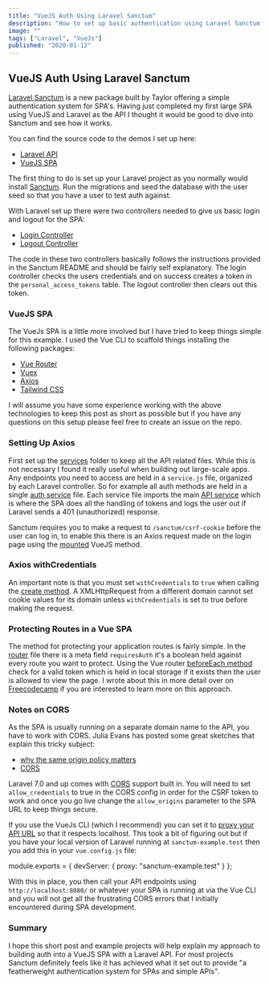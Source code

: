 ```yaml
---
title: "VueJS Auth Using Laravel Sanctum"
description: "How to set up basic authentication using Laravel Sanctum in a VueJs SPA."
image: ""
tags: ["Laravel", "VueJs"]
published: "2020-01-12"
---
```


## VueJS Auth Using Laravel Sanctum

[Laravel Sanctum](https://github.com/laravel/sanctum) is a new package built by Taylor offering a simple authentication system for SPA's. Having just completed my first large SPA using VueJS and Laravel as the API I thought it would be good to dive into Sanctum and see how it works.

You can find the source code to the demos I set up here:

- [Laravel API](https://github.com/garethredfern/sanctum-api)
- [VueJS SPA](https://github.com/garethredfern/sanctum-vue)

The first thing to do is set up your Laravel project as you normally would install [Sanctum](https://github.com/laravel/sanctum). Run the migrations and seed the database with the user seed so that you have a user to test auth against.

With Laravel set up there were two controllers needed to give us basic login and logout for the SPA:

- [Login Controller](https://github.com/garethredfern/sanctum-api/blob/master/app/Http/Controllers/API/Auth/LoginController.php)
- [Logout Controller](https://github.com/garethredfern/sanctum-api/blob/master/app/Http/Controllers/API/Auth/LogoutController.php)

The code in these two controllers basically follows the instructions provided in the Sanctum README and should be fairly self explanatory. The login controller checks the users credentials and on success creates a token in the `personal_access_tokens` table. The logout controller then clears out this token.

### VueJS SPA

The VueJs SPA is a little more involved but I have tried to keep things simple for this example. I used the Vue CLI to scaffold things installing the following packages:

- [Vue Router](https://router.vuejs.org/)
- [Vuex](https://vuex.vuejs.org/)
- [Axios](https://github.com/axios/axios)
- [Tailwind CSS](https://tailwindcss.com/)

I will assume you have some experience working with the above technologies to keep this post as short as possible but if you have any questions on this setup please feel free to create an issue on the repo.

### Setting Up Axios

First set up the [services](https://github.com/garethredfern/sanctum-vue/tree/master/src/services) folder to keep all the API related files. While this is not necessary I found it really useful when building out large-scale apps. Any endpoints you need to access are held in a `service.js` file, organized by each Laravel controller. So for example all auth methods are held in a single [auth service](https://github.com/garethredfern/sanctum-vue/blob/master/src/services/AuthService.js) file. Each service file imports the main [API service](https://github.com/garethredfern/sanctum-vue/blob/master/src/services/API.js) which is where the SPA does all the handling of tokens and logs the user out if Laravel sends a 401 (unauthorized) response.

Sanctum requires you to make a request to `/sanctum/csrf-cookie` before the user can log in, to enable this there is an Axios request made on the login page using the [mounted](https://github.com/garethredfern/sanctum-vue/blob/master/src/components/auth/Login.vue#L75) VueJS method.

### Axios withCredentials

An important note is that you must set `withCredentials` to `true` when calling the [create method](https://github.com/garethredfern/sanctum-vue/blob/master/src/services/API.js#L15). A XMLHttpRequest from a different domain cannot set cookie values for its domain unless `withCredentials` is set to true before making the request.

### Protecting Routes in a Vue SPA

The method for protecting your application routes is fairly simple. In the [router](https://github.com/garethredfern/sanctum-vue/blob/master/src/router.jsv) file there is a meta field `requiresAuth` it's a boolean held against every route you want to protect. Using the Vue router [beforeEach method](https://github.com/garethredfern/sanctum-vue/blob/master/src/router.js#L39) check for a valid token which is held in local storage if it exists then the user is allowed to view the page. I wrote about this in more detail over on [Freecodecamp](https://www.freecodecamp.org/news/authentication-with-vue-js-firebase-5c3a82149f66/) if you are interested to learn more on this approach.

### Notes on CORS

As the SPA is usually running on a separate domain name to the API, you have to work with CORS. Julia Evans has posted some great sketches that explain this tricky subject:

- [why the same origin policy matters](https://twitter.com/b0rk/status/1163460967067541504)
- [CORS](https://twitter.com/b0rk/status/1162392625057583104)

Laravel 7.0 and up comes with [CORS](https://laravel.com/docs/7.x/routing#cors) support built in. You will need to set `allow_credentials` to true in the CORS config in order for the CSRF token to work and once you go live change the `allow_origins` parameter to the SPA URL to keep things secure.

If you use the VueJs CLI (which I recommend) you can set it to [proxy your API URL](https://cli.vuejs.org/config/#devserver-proxy) so that it respects localhost. This took a bit of figuring out but if you have your local version of Laravel running at `sanctum-example.test` then you add this in your `vue.config.js` file:

module.exports = {
devServer: {
proxy: "sanctum-example.test"
}
};

With this in place, you then call your API endpoints using `http://localhost:8080/` or whatever your SPA is running at via the Vue CLI and you will not get all the frustrating CORS errors that I initially encountered during SPA development.

### Summary

I hope this short post and example projects will help explain my approach to building auth into a VueJS SPA with a Laravel API. For most projects Sanctum definitely feels like it has achieved what it set out to provide "a featherweight authentication system for SPAs and simple APIs".
